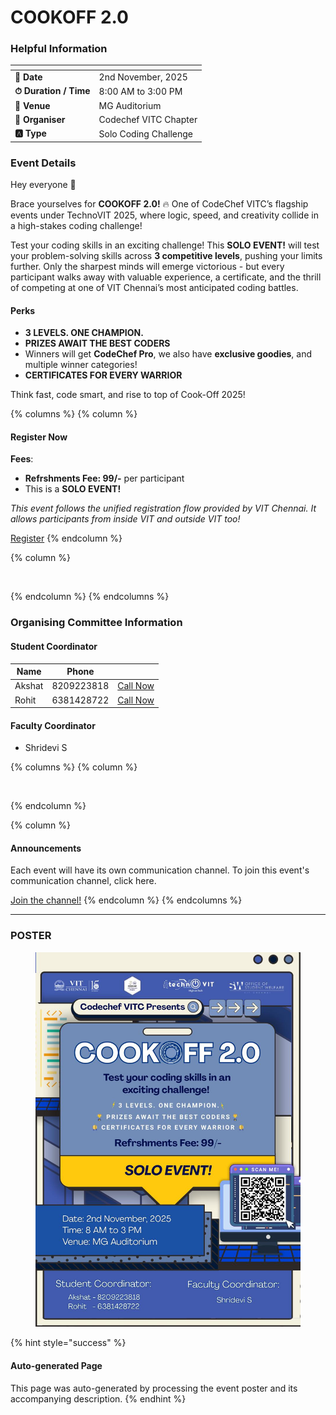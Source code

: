 # COOKOFF 2.0

### Helpful Information

<table data-view="cards"><thead><tr><th></th><th></th></tr></thead><tbody><tr><td><strong>📅 Date</strong></td><td>2nd November, 2025</td></tr><tr><td><strong>⏱ Duration / Time</strong></td><td>8:00 AM to 3:00 PM</td></tr><tr><td><strong>📍 Venue</strong></td><td>MG Auditorium</td></tr><tr><td><strong>👤 Organiser</strong></td><td>Codechef VITC Chapter</td></tr><tr><td><strong>🅰️ Type</strong></td><td>Solo Coding Challenge</td></tr></tbody></table>

### Event Details

Hey everyone 👋

Brace yourselves for **COOKOFF 2.0!** 🔥 One of CodeChef VITC’s flagship events under TechnoVIT 2025, where logic, speed, and creativity collide in a high-stakes coding challenge!

Test your coding skills in an exciting challenge! This **SOLO EVENT!** will test your problem-solving skills across **3 competitive levels**, pushing your limits further. Only the sharpest minds will emerge victorious - but every participant walks away with valuable experience, a certificate, and the thrill of competing at one of VIT Chennai’s most anticipated coding battles.

#### Perks

* **3 LEVELS. ONE CHAMPION.**
* **PRIZES AWAIT THE BEST CODERS**
* Winners will get **CodeChef Pro**, we also have **exclusive goodies**, and multiple winner categories!
* **CERTIFICATES FOR EVERY WARRIOR**

Think fast, code smart, and rise to top of Cook-Off 2025!

{% columns %}
{% column %}
#### Register Now

**Fees**:

* **Refrshments Fee: 99/-** per participant
* This is a **SOLO EVENT!**

_This event follows the unified registration flow provided by VIT Chennai. It allows participants from inside VIT and outside VIT too!_

<a href="https://chennaievents.vit.ac.in/technovit/" class="button primary" data-icon="rocket-launch">Register</a>
{% endcolumn %}

{% column %}
<figure><img src="https://images.unsplash.com/photo-1607000975574-0b425df6975a?crop=entropy&#x26;cs=srgb&#x26;fm=jpg&#x26;ixid=M3wxOTcwMjR8MHwxfHNlYXJjaHw3fHxyZWdpc3RlcnxlbnwwfHx8fDE3NjEyNDU2MDF8MA&#x26;ixlib=rb-4.1.0&#x26;q=85" alt=""><figcaption></figcaption></figure>
{% endcolumn %}
{% endcolumns %}

### Organising Committee Information

#### Student Coordinator

<table data-card-size="large" data-view="cards"><thead><tr><th>Name</th><th data-type="number">Phone</th><th></th></tr></thead><tbody><tr><td>Akshat</td><td>8209223818</td><td><a href="tel:8209223818" class="button secondary">Call Now</a></td></tr><tr><td>Rohit</td><td>6381428722</td><td><a href="tel:6381428722" class="button secondary">Call Now</a></td></tr></tbody></table>

#### Faculty Coordinator

* Shridevi S

{% columns %}
{% column %}
<figure><img src="https://images.unsplash.com/photo-1650897877751-4446f52a0cb3?crop=entropy&#x26;cs=srgb&#x26;fm=jpg&#x26;ixid=M3wxOTcwMjR8MHwxfHNlYXJjaHw2fHxhbm5vdW5jZW1lbnR8ZW58MHx8fHwxNzYxMjQ2MzUxfDA&#x26;ixlib=rb-4.1.0&#x26;q=85" alt=""><figcaption></figcaption></figure>
{% endcolumn %}

{% column %}
#### Announcements

Each event will have its own communication channel. To join this event's communication channel, click here.

<a href="https://chennaievents.vit.ac.in/technovit/" class="button primary" data-icon="bullhorn">Join the channel!</a>
{% endcolumn %}
{% endcolumns %}

***

### POSTER

<figure><img src="../../.gitbook/assets/image (2) (1) (1) (1).png" alt=""><figcaption></figcaption></figure>



{% hint style="success" %}
#### Auto-generated Page

This page was auto-generated by processing the event poster and its accompanying description.
{% endhint %}
